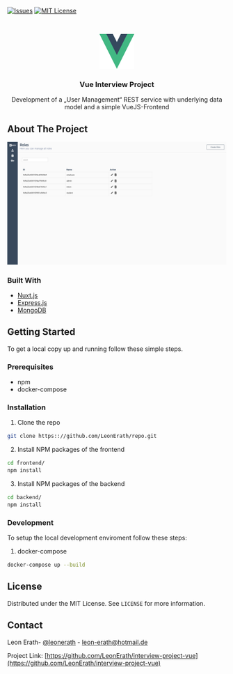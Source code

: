 [![Issues][issues-shield]][issues-url]
[![MIT License][license-shield]][license-url]


<br />
<p align="center">
  <a href="https://github.com/LeonErath/interview-project-vue">
    <img src="images/vue.png" alt="Logo" width="80" height="80">
  </a>

  <h3 align="center">Vue Interview Project</h3>

  <p align="center">
    Development of a „User Management“ REST service with underlying data model and a simple VueJS-Frontend
  </p>
</p>


<!-- ABOUT THE PROJECT -->
## About The Project

 <img src="images/screenshot2.png" alt="Screenshot">


### Built With

* [Nuxt.js](https://nuxtjs.org/)
* [Express.js](https://expressjs.com/)
* [MongoDB](https://www.mongodb.com/)



<!-- GETTING STARTED -->
## Getting Started

To get a local copy up and running follow these simple steps.

### Prerequisites

* npm
* docker-compose

### Installation
 
1. Clone the repo
```sh
git clone https:://github.com/LeonErath/repo.git
```
2. Install NPM packages of the frontend
```sh
cd frontend/
npm install
```
3. Install NPM packages of the backend
```sh
cd backend/
npm install
```

### Development
 
To setup the local development enviroment follow these steps:
1. docker-compose
```sh
docker-compose up --build
```


<!-- LICENSE -->
## License

Distributed under the MIT License. See `LICENSE` for more information.



<!-- CONTACT -->
## Contact

Leon Erath- [@leonerath](https://twitter.com/leonerath) - leon-erath@hotmail.de

Project Link: [https://github.com/LeonErath/interview-project-vue](https://github.com/LeonErath/interview-project-vue)



[issues-shield]: https://img.shields.io/github/issues/LeonErath/interview-project-vue?style=flat-square
[issues-url]: https://github.com/LeonErath/interview-project-vue/issues
[license-shield]: https://img.shields.io/github/license/LeonErath/interview-project-vue?style=flat-square
[license-url]: https://github.com/LeonErath/interview-project-vue/blob/master/LICENSE
[product-screenshot]: images/screenshot.png

